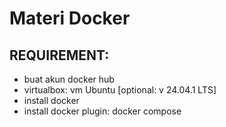 # Materi Docker

## REQUIREMENT:

- buat akun docker hub
- virtualbox: vm Ubuntu [optional: v 24.04.1 LTS]
- install docker
- install docker plugin: docker compose